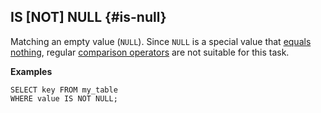 
## IS \[NOT\] NULL {#is-null}

Matching an empty value (`NULL`). Since `NULL` is a special value that [equals nothing](../../../types/optional.md#null_expr), regular [comparison operators](#comparison-operators) are not suitable for this task.

**Examples**

```yql
SELECT key FROM my_table
WHERE value IS NOT NULL;
```
